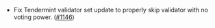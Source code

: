 - Fix Tendermint validator set update to properly skip validator with no voting
  power. ([#1146](https://github.com/anoma/namada/pull/1146))